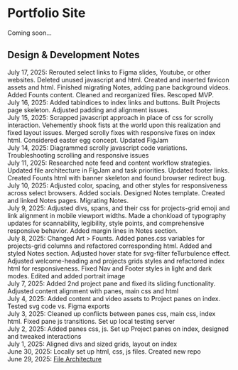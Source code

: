# Portfolio Site
Coming soon...

## Design & Development Notes
July 17, 2025: Rerouted select links to Figma slides, Youtube, or other websites. Deleted unused javascript and html. Created and inserted favicon assets and html. Finished migrating Notes, adding pane background videos. Added Founts content. Cleaned and reorganized files. Rescoped MVP.  
July 16, 2025: Added tabindices to index links and buttons. Built Projects page skeleton. Adjusted padding and alignment issues.  
July 15, 2025: Scrapped javascript approach in place of css for scrolly interaction. Vehemently shook fists at the world upon this realization and fixed layout issues. Merged scrolly fixes with responsive fixes on index html. Considered easter egg concept. Updated FigJam  
July 14, 2025: Diagrammed scrolly javascript code variations. Troubleshooting scrolling and responsive issues   
July 11, 2025: Researched note feed and content workflow strategies. Updated file architecture in FigJam and task priorities. Updated footer links. Created Founts html with banner skeleton and found browser redirect bug.  
July 10, 2025: Adjusted color, spacing, and other styles for responsiveness across select browsers. Added socials. Designed Notes template. Created and linked Notes pages. Migrating Notes.  
July 9, 2025: Adjusted divs, spans, and their css for projects-grid emoji and link alignment in mobile viewport widths. Made a chonkload of typography updates for scannability, legibility, style points, and comprehensive responsive behavior. Added margin lines in Notes section.  
July 8, 2025: Changed Art > Founts. Added panes.css variables for projects-grid columns and refactored corresponding html. Added and styled Notes section. Adjusted hover state for svg-filter feTurbulence effect. Adjusted welcome-heading and projects grids styles and refactored index html for responsiveness. Fixed Nav and Footer styles in light and dark modes. Edited and added portrait image  
July 7, 2025: Added 2nd project pane and fixed its sliding functionality. Adjusted content alignment with panes, main css and html  
July 4, 2025: Added content and video assets to Project panes on index. Tested svg code vs. Figma exports  
July 3, 2025: Cleaned up conflicts between panes css, main css, index html. Fixed pane js transitions. Set up local testing server  
July 2, 2025: Added panes css, js. Set up Project panes on index, designed and tweaked interactions  
July 1, 2025: Aligned divs and sized grids, layout on index  
June 30, 2025: Locally set up html, css, js files. Created new repo  
June 29, 2025: [File Architecture](https://www.figma.com/board/Qg4zvh8yEVaYZVqZGrvXEt/Portfolio-Site-Architecture?node-id=0-1&t=7txc5xY1TEpDFp2D-1)  
